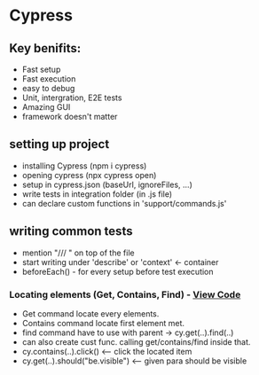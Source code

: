 # Cypress

## Key benifits:
- Fast setup
- Fast execution
- easy to debug
- Unit, intergration, E2E tests
- Amazing GUI
- framework doesn't matter

## setting up project
- installing Cypress (npm i cypress)
- opening cypress (npx cypress open)
- setup in cypress.json (baseUrl, ignoreFiles, ...)
- write tests in integration folder (in .js file)
- can declare custom functions in 'support/commands.js'

## writing common tests
- mention "/// <reference types="cypress"/>" on top of the file
- start writing under 'describe' or 'context' <- container
- beforeEach() - for every setup before test execution

### Locating elements (Get, Contains, Find)  -  [View Code](cypress/integration/locators.spec.js)
- Get command locate every elements.
- Contains command locate first element met.
- find command have to use with parent -> cy.get(..).find(..)
- can also create cust func. calling get/contains/find inside that.
- cy.contains(..).click()  <-- click the located item
- cy.get(..).should("be.visible")  <--  given para should be visible